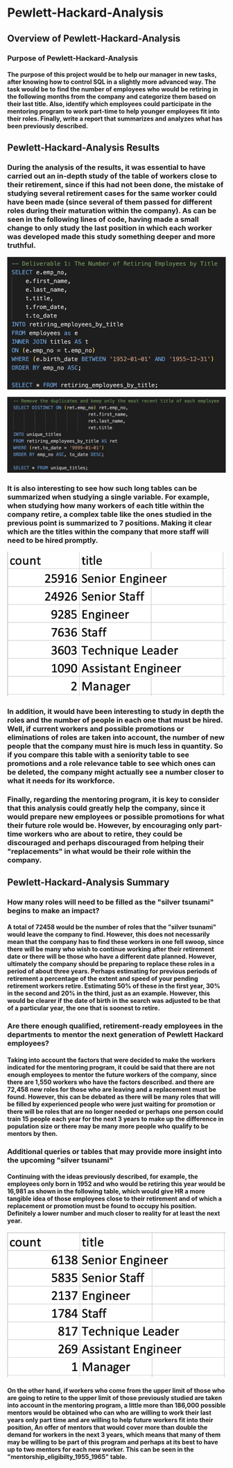 # Pewlett-Hackard-Analysis

## Overview of Pewlett-Hackard-Analysis

### Purpose of Pewlett-Hackard-Analysis

#### The purpose of this project would be to help our manager in new tasks, after knowing how to control SQL in a slightly more advanced way. The task would be to find the number of employees who would be retiring in the following months from the company and categorize them based on their last title. Also, identify which employees could participate in the mentoring program to work part-time to help younger employees fit into their roles. Finally, write a report that summarizes and analyzes what has been previously described.

## Pewlett-Hackard-Analysis Results

### During the analysis of the results, it was essential to have carried out an in-depth study of the table of workers close to their retirement, since if this had not been done, the mistake of studying several retirement cases for the same worker could have been made (since several of them passed for different roles during their maturation within the company). As can be seen in the following lines of code, having made a small change to only study the last position in which each worker was developed made this study something deeper and more truthful.

![1](https://github.com/jjgomezg17/Pewlett-Hackard-Analysis/blob/main/Resources/Images/1.png)

![2](https://github.com/jjgomezg17/Pewlett-Hackard-Analysis/blob/main/Resources/Images/2.png)

### It is also interesting to see how such long tables can be summarized when studying a single variable. For example, when studying how many workers of each title within the company retire, a complex table like the ones studied in the previous point is summarized to 7 positions. Making it clear which are the titles within the company that more staff will need to be hired promptly.

![3](https://github.com/jjgomezg17/Pewlett-Hackard-Analysis/blob/main/Resources/Images/3.png)

### In addition, it would have been interesting to study in depth the roles and the number of people in each one that must be hired. Well, if current workers and possible promotions or eliminations of roles are taken into account, the number of new people that the company must hire is much less in quantity. So if you compare this table with a seniority table to see promotions and a role relevance table to see which ones can be deleted, the company might actually see a number closer to what it needs for its workforce.

### Finally, regarding the mentoring program, it is key to consider that this analysis could greatly help the company, since it would prepare new employees or possible promotions for what their future role would be. However, by encouraging only part-time workers who are about to retire, they could be discouraged and perhaps discouraged from helping their "replacements" in what would be their role within the company.

## Pewlett-Hackard-Analysis Summary

### How many roles will need to be filled as the "silver tsunami" begins to make an impact?

#### A total of 72458 would be the number of roles that the "silver tsunami" would leave the company to find. However, this does not necessarily mean that the company has to find these workers in one fell swoop, since there will be many who wish to continue working after their retirement date or there will be those who have a different date planned. However, ultimately the company should be preparing to replace these roles in a period of about three years. Perhaps estimating for previous periods of retirement a percentage of the extent and speed of your pending retirement workers retire. Estimating 50% of these in the first year, 30% in the second and 20% in the third, just as an example. However, this would be clearer if the date of birth in the search was adjusted to be that of a particular year, the one that is soonest to retire.

### Are there enough qualified, retirement-ready employees in the departments to mentor the next generation of Pewlett Hackard employees?

#### Taking into account the factors that were decided to make the workers indicated for the mentoring program, it could be said that there are not enough employees to mentor the future workers of the company, since there are 1,550 workers who have the factors described. and there are 72,458 new roles for those who are leaving and a replacement must be found. However, this can be debated as there will be many roles that will be filled by experienced people who were just waiting for promotion or there will be roles that are no longer needed or perhaps one person could train 15 people each year for the next 3 years to make up the difference in population size or there may be many more people who qualify to be mentors by then.

### Additional queries or tables that may provide more insight into the upcoming "silver tsunami"

#### Continuing with the ideas previously described, for example, the employees only born in 1952 and who would be retiring this year would be 16,981 as shown in the following table, which would give HR a more tangible idea of those employees close to their retirement and of which a replacement or promotion must be found to occupy his position. Definitely a lower number and much closer to reality for at least the next year.

![4](https://github.com/jjgomezg17/Pewlett-Hackard-Analysis/blob/main/Resources/Images/4.png)

#### On the other hand, if workers who come from the upper limit of those who are going to retire to the upper limit of those previously studied are taken into account in the mentoring program, a little more than 186,000 possible mentors would be obtained who can who are willing to work their last years only part time and are willing to help future workers fit into their position, An offer of mentors that would cover more than double the demand for workers in the next 3 years, which means that many of them may be willing to be part of this program and perhaps at its best to have up to two mentors for each new worker. This can be seen in the "mentorship_eligibilty_1955_1965" table.
